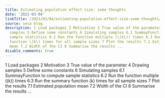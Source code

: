 ```yaml
---
title: Estimating population effect size, some thoughts
date: '2021-03-04'
linkTitle: /2021/03/04/estimating-population-effect-size-some-thoughts/
source: sesa blog
description: 1 Load packages 2 Motivation 3 True value of the parameter 4 Drawing
  samples 5 Define some constants 6 Simulating samples 6.1 SummayFunction to compute
  sample statistics 6.2 Run the function multiple (\(k\)) times 6.3 Run the summary
  function \(k\) times for all sample sizes 7 Plot the results 7.1 Estimated population
  mean 7.2 Width of the CI 8 Summarise the results ...
disable_comments: true
---
```

1 Load packages 2 Motivation 3 True value of the parameter 4 Drawing samples 5 Define some constants 6 Simulating samples 6.1 SummayFunction to compute sample statistics 6.2 Run the function multiple (\(k\)) times 6.3 Run the summary function \(k\) times for all sample sizes 7 Plot the results 7.1 Estimated population mean 7.2 Width of the CI 8 Summarise the results ...